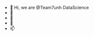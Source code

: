 - 👋 Hi, we are @Team7unh DataScience
- 👀 
- 🌱 
- 💞️ 
- 📫 

<!---
Team7unh/Team7unh is a ✨ special ✨ repository because its `README.md` (this file) appears on your GitHub profile.
You can click the Preview link to take a look at your changes.
--->
